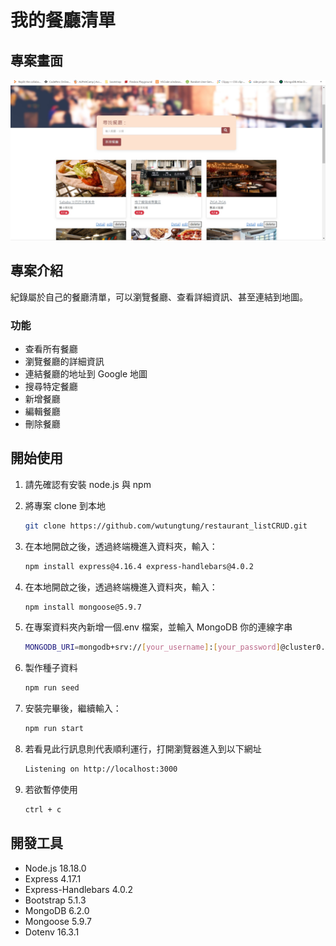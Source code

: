 # 我的餐廳清單

## 專案畫面

![image](./public/image/restaurant_list_image.jpg)

## 專案介紹

紀錄屬於自己的餐廳清單，可以瀏覽餐廳、查看詳細資訊、甚至連結到地圖。

### 功能

- 查看所有餐廳
- 瀏覽餐廳的詳細資訊
- 連結餐廳的地址到 Google 地圖
- 搜尋特定餐廳
- 新增餐廳
- 編輯餐廳
- 刪除餐廳

## 開始使用

1. 請先確認有安裝 node.js 與 npm
2. 將專案 clone 到本地
   ```bash
   git clone https://github.com/wutungtung/restaurant_listCRUD.git
   ```
3. 在本地開啟之後，透過終端機進入資料夾，輸入：

   ```bash
   npm install express@4.16.4 express-handlebars@4.0.2
   ```

4. 在本地開啟之後，透過終端機進入資料夾，輸入：

   ```bash
   npm install mongoose@5.9.7
   ```

5. 在專案資料夾內新增一個.env 檔案，並輸入 MongoDB 你的連線字串

   ```bash
   MONGODB_URI=mongodb+srv://[your_username]:[your_password]@cluster0.b6rdnov.mongodb.net/[database_name]?retryWrites=true&w=majority
   ```

6. 製作種子資料

   ```bash
   npm run seed
   ```

7. 安裝完畢後，繼續輸入：

   ```bash
   npm run start
   ```

8. 若看見此行訊息則代表順利運行，打開瀏覽器進入到以下網址

   ```bash
   Listening on http://localhost:3000
   ```

9. 若欲暫停使用

   ```bash
   ctrl + c
   ```

## 開發工具

- Node.js 18.18.0
- Express 4.17.1
- Express-Handlebars 4.0.2
- Bootstrap 5.1.3
- MongoDB 6.2.0
- Mongoose 5.9.7
- Dotenv 16.3.1
